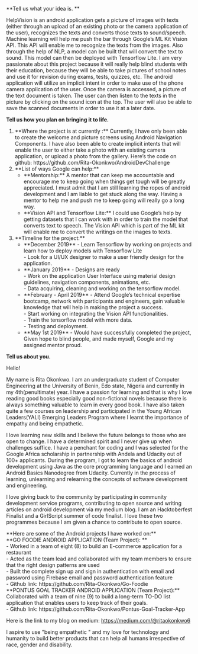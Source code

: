


**Tell us what your idea is. **


HelpVision is an android application gets a picture of images with texts (either through an upload of an existing photo or the camera application of the user), recognizes the texts and converts those texts to sound/speech.
 Machine learning will help me push the bar through Google’s ML Kit Vision API. This API will enable me to recognize the texts from the  images. Also through the help of NLP, a model can be built that will convert the text to sound. This model can then be deployed with Tensorflow Lite. I am very passionate about this project because it will really help blind students with their education, because they will be able to take pictures of  school notes and use it for revision during exams, tests, quizzes, etc.
The android application will utilize an implicit intent in order to make use of the phone camera application of the user. Once the camera is accessed, a picture of the text document is taken. The user can then listen to the texts in the picture by clicking on the sound icon at the top. The user will also be able to save the scanned documents in order to use it at a later date.<br>
                                                                                                                                       


**Tell us how you plan on bringing it to life.** 
<ol>

<li>**Where the project is at currently :**
Currently, I have only been able to create the welcome and picture screens using Android Navigation Components. I have also been able to create implicit intents that will enable the user to either take a photo with an existing camera application, or upload a photo from the gallery. Here’s the code on github:  https://github.com/Rita-Okonkwo/AndroidDevChallenge</li>

<li>**List of ways Google can help:**
 <ul>
<li>**Mentorship:** A mentor that can keep me accountable and encourage me to keep going when things get tough will be greatly appreciated. I must admit that I am still learning the ropes of android development and I am liable to get stuck along the way. Having a mentor to help me and push me to keep going will really go a long way.</li>
<li>**Vision API and Tensorflow Lite:** I could use Google’s help by getting datasets that I can work with in order to train the model that converts text to speech. The Vision API which is part of the ML kit will enable me to convert the writings on the images to texts.</li></ul></li>
<li>**Timeline for the project:**
 <ul>
<li>**December 2019**
 - Learn Tensorflow by working on projects and learn how to deploy models with Tensorflow Lite<br>
 - Look for a UI/UX designer to make a user friendly design for the application.</li>
<li>**January 2019**
 - Designs are ready<br>
 - Work on the application User Interface using material design guidelines, navigation components, animations, etc.<br>
 - Data acquiring, cleaning and working on the tensorflow model.</li>
<li>**February - April 2019**
 - Attend Google’s technical expertise bootcamp, network with participants and engineers, gain valuable knowledge that will help in making the project a success.<br>
 - Start working on integrating the Vision API functionalities.<br>
 - Train the tensorflow model with more data.<br>
 - Testing and deployment.</li>
<li>**May 1st 2019**
 - Would have successfully completed the project, Given hope to blind people, and made myself,  Google and my assigned mentor proud.</li></ul></li>
</ol>


**Tell us about you.**
 

<p>Hello!</p>
<p>My name is Rita Okonkwo.  I am an undergraduate student of Computer Engineering at the University of Benin, Edo state, Nigeria and currently in my 4th(penultimate) year.  I have a passion for learning and that is why I love reading good books especially good non-fictional novels because there is always something valuable to learn in every good book. I have also taken quite a few courses on leadership and participated in the Young African Leaders(YALI) Emerging Leaders Program where I learnt the importance of empathy and being empathetic. </p>

<p>I love learning new skills and I believe the future belongs to those who are open to change. I have a determined spirit and I never give up when challenges suffice. I have a penchant for coding and I was selected for the Google Africa scholarship in partnership with Andela and Udacity out of 100+ applicants. During the program, I got to learn the basics of android development using Java as the core programming language and I earned an Android Basics Nanodegree from Udacity. Currently in the process of learning, unlearning and relearning the concepts of software development and engineering. </p>
<p>I love giving back to the community by participating in community development service programs, contributing to open source and writing articles on android development via my medium blog. I am an Hacktoberfest Finalist and a GirlScript summer of code finalist. I love these two programmes because I am given a chance to contribute to open source.</p>

<p>**Here are some of the Android projects I have worked on:**<br>
**GO FOODIE ANDROID APPLICATION (Team Project): **<br>
 - Worked in a team of eight (8) to build an E-commerce application for a restaurant <br>
 - Acted as the team lead and collaborated with my team members to ensure that the right design patterns are used<br> 
 - Built the complete sign up and sign in authentication with email and password using Firebase email and password authentication feature <br>
 - Github link: https://github.com/Rita-Okonkwo/Go-Foodie<br>
**PONTUS GOAL TRACKER ANDROID APPLICATION (Team Project):** Collaborated with a team of nine (9) to build a long-term TO-DO list application that enables users to keep track of their goals.<br>
 - Github link: https://github.com/Rita-Okonkwo/Pontus-Goal-Tracker-App<br>

Here is the link to my blog on medium: https://medium.com/@ritaokonkwo6<br>

I aspire to use "being empathetic " and my love for technology and humanity to build better products that can help all humans irrespective of race, gender and disability. 


